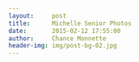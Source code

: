 ```yaml
---
layout:     post
title:      Michelle Senior Photos
date:       2015-02-12 17:55:00
author:     Chance Monnette
header-img: img/post-bg-02.jpg
---
```


<p>

<img src="{{ site.baseurl }}/michelle/1.JPG" alt="">
<img src="{{ site.baseurl }}/michelle/2.JPG" alt="">
<img src="{{ site.baseurl }}/michelle/3.JPG" alt="">
<img src="{{ site.baseurl }}/michelle/4.JPG" alt="">
<img src="{{ site.baseurl }}/michelle/5.JPG" alt="">
<img src="{{ site.baseurl }}/michelle/6.JPG" alt="">
<img src="{{ site.baseurl }}/michelle/7.JPG" alt="">
<img src="{{ site.baseurl }}/michelle/8.JPG" alt="">
<img src="{{ site.baseurl }}/michelle/9.JPG" alt="">
<img src="{{ site.baseurl }}/michelle/10.JPG" alt="">
<img src="{{ site.baseurl }}/michelle/11.JPG" alt="">
<img src="{{ site.baseurl }}/michelle/12.JPG" alt="">
<img src="{{ site.baseurl }}/michelle/13.JPG" alt="">
<img src="{{ site.baseurl }}/michelle/14.JPG" alt="">
<img src="{{ site.baseurl }}/michelle/15.JPG" alt="">


<span class="caption text-muted"></span>

</p>